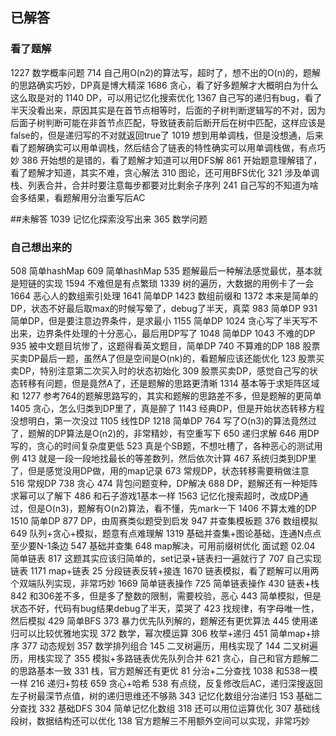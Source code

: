 ## 已解答

### 看了题解
1227 数学概率问题
714 自己用O(n2)的算法写，超时了，想不出的O(n)的，题解的思路确实巧妙，DP真是博大精深
1686 贪心，看了好多题解才大概明白为什么这么取是对的
1140 DP，可以用记忆化搜索优化
1367 自己写的递归有bug，看了半天没看出来，原因其实是在首节点相等时，后面的子树判断逻辑写的不对，因为后面子树判断可能在非首节点匹配，导致链表前后断开后在树中匹配，这样应该是false的，但是递归写的不对就返回true了
1019 想到用单调栈，但是没想通，后来看了题解确实可以用单调栈，然后结合了链表的特性确实可以用单调栈做，有点巧妙
386 开始想的是错的，看了题解才知道可以用DFS解
861 开始题意理解错了，看了题解才知道，其实不难，贪心解法
310 图论，还可用BFS优化
321 涉及单调栈、列表合并，合并时要注意每步都要对比剩余子序列
241 自己写的不知道为啥会多结果，看题解用分治重写后AC

##未解答
1039 记忆化探索没写出来
365 数学问题

### 自己想出来的
508 简单hashMap
609 简单hashMap
535 题解最后一种解法感觉最优，基本就是短链的实现
1594 不难但是有点繁琐
1339 树的遍历，大数据的用例卡了一会
1664 恶心人的数组索引处理
1641 简单DP
1423 数组前缀和
1372 本来是简单的DP，状态不好最后取max的时候写晕了，debug了半天，真菜
983 简单DP
931  简单DP，但是要注意边界条件，是求最小
1155 简单DP
1024 贪心写了半天写不出来，边界条件处理的十分恶心，最后用DP写了
1048 简单DP
1043 不难的DP
935 被中文题目坑惨了，这题得看英文题目，简单DP
740 不算难的DP
188 股票买卖DP最后一题，虽然A了但是空间是O(nk)的，看题解应该还能优化
123 股票买卖DP，特别注意第二次买入时的状态初始化
309 股票买卖DP，感觉自己写的状态转移有问题，但是竟然A了，还是题解的思路更清晰
1314 基本等于求矩阵区域和
1277 参考764的题解思路写的，其实和题解的思路差不多，但是题解的更简单
1405 贪心，怎么归类到DP里了，真是醉了
1143 经典DP，但是开始状态转移方程没想明白，第一次没过
1105 线性DP
1218 简单DP
764 写了O(n3)的算法竟然过了，题解的DP算法是O(n2)的，非常精妙，有空重写下
650 递归求解
646 用DP写的，贪心的时间复杂度更低
523 真是个SB题，不想吐槽了，各种恶心的测试用例
413 就是一段一段地找最长的等差数列，然后依次计算
467 系统归类到DP里了，但是感觉没用DP做，用的map记录
673 常规DP，状态转移需要稍做注意
516 常规DP
738 贪心
474 背包问题变种，DP解决
688 DP，题解还有一种矩阵求幂可以了解下
486 和石子游戏1基本一样
1563 记忆化搜索超时，改成DP通过，但是O(n3)，题解有O(n2)算法，看不懂，先mark一下
1406 不算太难的DP
1510 简单DP
877 DP，由周赛类似题受到启发
947 并查集模板题
376 数组模拟
649 队列+贪心+模拟，题意有点难理解
1319 基础并查集+图论基础，连通N点点至少要N-1条边
547 基础并查集
648 map解决，可用前缀树优化
面试题 02.04 简单链表
817 这题其实应该归简单的，set记录+链表扫一遍就行了
707 自己实现链表
1171 map+链表
25 分段链表反转+接连
1670 链表模拟，看了题解可以用两个双端队列实现，非常巧妙
1669 简单链表操作
725 简单链表操作
430 链表+栈
842 和306差不多，但是多了整数的限制，需要校验，恶心
443 简单模拟，但是状态不好，代码有bug结果debug了半天，菜哭了
423 找规律，有字母唯一性，然后模拟
429 简单BFS
373 暴力优先队列解的，题解还有更优算法
445 使用递归可以比较优雅地实现
372 数学，幂次模运算
306 枚举+递归
451 简单map+排序
377 动态规划
357 数学排列组合
145 二叉树遍历，用栈实现了
144 二叉树遍历，用栈实现了
355 模拟+多路链表优先队列合并
621 贪心，自己和官方题解二的思路基本一致
331 栈，官方题解还有更优
81 分治+二分查找
1038 和538一模一样
216 递归+剪枝
659 贪心+哈希
538 有点绕，反复修改后AC，递归深搜返回左子树最深节点值，树的递归思维还不够熟
343 记忆化数组分治递归
153 基础二分查找
332 基础DFS
304 简单记忆化数组
318 还可以用位运算优化
307 基础线段树，数据结构还可以优化
138 官方题解三不用额外空间可以实现，非常巧妙

